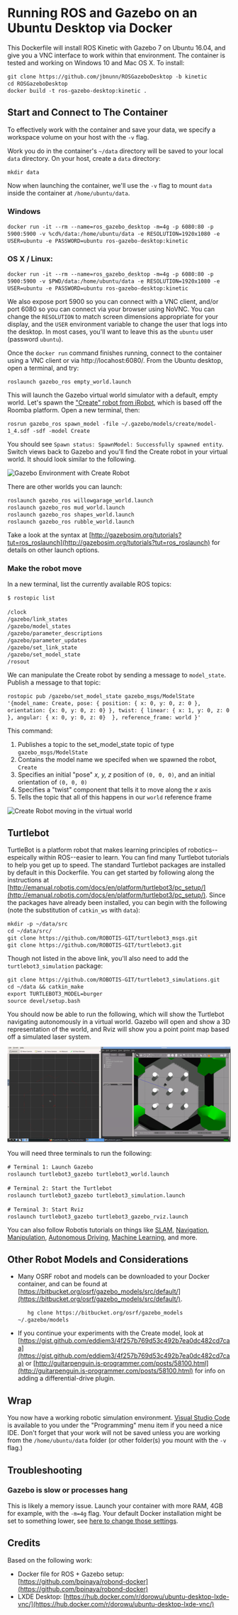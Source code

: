# Running ROS and Gazebo on an Ubuntu Desktop via Docker

This Dockerfile will install ROS Kinetic with Gazebo 7 on Ubuntu 16.04, and give you a VNC interface to work within that environment. The container is tested and working on Windows 10 and Mac OS X. To install:

    git clone https://github.com/jbnunn/ROSGazeboDesktop -b kinetic
    cd ROSGazeboDesktop
    docker build -t ros-gazebo-desktop:kinetic .
    
## Start and Connect to The Container

To effectively work with the container and save your data, we specify a workspace volume on your host with the `-v` flag.

Work you do in the container's `~/data` directory will be saved to your local `data` directory. On your host, create a `data` directory:

    mkdir data

Now when launching the container, we'll use the `-v` flag to mount `data` inside the container at `/home/ubuntu/data`.

### Windows

    docker run -it --rm --name=ros_gazebo_desktop -m=4g -p 6080:80 -p 5900:5900 -v %cd%/data:/home/ubuntu/data -e RESOLUTION=1920x1080 -e USER=ubuntu -e PASSWORD=ubuntu ros-gazebo-desktop:kinetic

### OS X / Linux:

    docker run -it --rm --name=ros_gazebo_desktop -m=4g -p 6080:80 -p 5900:5900 -v $PWD/data:/home/ubuntu/data -e RESOLUTION=1920x1080 -e USER=ubuntu -e PASSWORD=ubuntu ros-gazebo-desktop:kinetic   

We also expose port 5900 so you can connect with a VNC client, and/or port 6080 so you can connect via your browser using NoVNC. You can change the `RESOLUTION` to match screen dimensions appropriate for your display, and the `USER` environment variable to change the user that logs into the desktop. In most cases, you'll want to leave this as the `ubuntu` user (password `ubuntu`). 

Once the `docker run` command finishes running, connect to the container using a VNC client or via http://locahost:6080/. From the Ubuntu desktop, open a terminal, and try:

    roslaunch gazebo_ros empty_world.launch 
    
This will launch the Gazebo virtual world simulator with a default, empty world. Let's spawn the ["Create" robot from iRobot](https://www.irobot.com/about-irobot/stem/create-2), which is based off the Roomba platform. Open a new terminal, then:

    rosrun gazebo_ros spawn_model -file ~/.gazebo/models/create/model-1_4.sdf -sdf -model Create

You should see `Spawn status: SpawnModel: Successfully spawned entity`. Switch views back to Gazebo and you'll find the Create robot in your virtual world. It should look similar to the following.

![Gazebo Environment with Create Robot](./gazebo-create.png)

There are other worlds you can launch:

    roslaunch gazebo_ros willowgarage_world.launch
    roslaunch gazebo_ros mud_world.launch
    roslaunch gazebo_ros shapes_world.launch
    roslaunch gazebo_ros rubble_world.launch

Take a look at the syntax at [http://gazebosim.org/tutorials?tut=ros_roslaunch](http://gazebosim.org/tutorials?tut=ros_roslaunch) for details on other launch options.

### Make the robot move

In a new terminal, list the currently available ROS topics:

    $ rostopic list

    /clock
    /gazebo/link_states
    /gazebo/model_states
    /gazebo/parameter_descriptions
    /gazebo/parameter_updates
    /gazebo/set_link_state
    /gazebo/set_model_state
    /rosout

We can manipulate the Create robot by sending a message to `model_state`. Publish a message to that topic:

    rostopic pub /gazebo/set_model_state gazebo_msgs/ModelState '{model_name: Create, pose: { position: { x: 0, y: 0, z: 0 }, orientation: {x: 0, y: 0, z: 0} }, twist: { linear: { x: 1, y: 0, z: 0 }, angular: { x: 0, y: 0, z: 0}  }, reference_frame: world }'

This command:

1) Publishes a topic to the set_model_state topic of type `gazebo_msgs/ModelState`
2) Contains the model name we specifed when we spawned the robot, `Create`
3) Specifies an initial "pose" *x, y, z* position of `(0, 0, 0)`, and an initial orientation of `(0, 0, 0)`
4) Specifies a "twist" component that tells it to move along the *x* axis
5) Tells the topic that all of this happens in our `world` reference frame

![Create Robot moving in the virtual world](./create-moving.png)
    
## Turtlebot

TurtleBot is a platform robot that makes learning principles of robotics--espeically within ROS--easier to learn. You can find many Turtlebot tutorials to help you get up to speed. The standard Turtlebot packages are installed by default in this Dockerfile. You can get started by following along the instructions at [http://emanual.robotis.com/docs/en/platform/turtlebot3/pc_setup/](http://emanual.robotis.com/docs/en/platform/turtlebot3/pc_setup/). Since the packages have already been installed, you can begin with the following (note the substitution of `catkin_ws` with `data`):

    mkdir -p ~/data/src
    cd ~/data/src/
    git clone https://github.com/ROBOTIS-GIT/turtlebot3_msgs.git
    git clone https://github.com/ROBOTIS-GIT/turtlebot3.git

Though not listed in the above link, you'll also need to add the `turtlebot3_simulation` package:

    git clone https://github.com/ROBOTIS-GIT/turtlebot3_simulations.git
    cd ~/data && catkin_make
    export TURTLEBOT3_MODEL=burger
    source devel/setup.bash

You should now be able to run the following, which will show the Turtlebot navigating autonomously in a virtual world. Gazebo will open and show a 3D representation of the world, and Rviz will show you a point point map based off a simulated laser system.

![Turtlebot in virtual worlds](./turtlebot-gazebo-rviz.png)

You will need three terminals to run the following:

    # Terminal 1: Launch Gazebo
    roslaunch turtlebot3_gazebo turtlebot3_world.launch

    # Terminal 2: Start the Turtlebot
    roslaunch turtlebot3_gazebo turtlebot3_simulation.launch

    # Terminal 3: Start Rviz
    roslaunch turtlebot3_gazebo turtlebot3_gazebo_rviz.launch

You can also follow Robotis tutorials on things like [SLAM](http://emanual.robotis.com/docs/en/platform/turtlebot3/slam/#slam), [Navigation](http://emanual.robotis.com/docs/en/platform/turtlebot3/navigation/#navigation), [Manipulation](http://emanual.robotis.com/docs/en/platform/turtlebot3/manipulation/#manipulation), [Autonomous Driving](http://emanual.robotis.com/docs/en/platform/turtlebot3/autonomous_driving/#autonomous-driving), [Machine Learning](http://emanual.robotis.com/docs/en/platform/turtlebot3/machine_learning/), and more.

## Other Robot Models and Considerations

* Many OSRF robot and models can be downloaded to your Docker container, and can be found at [https://bitbucket.org/osrf/gazebo_models/src/default/](https://bitbucket.org/osrf/gazebo_models/src/default/). 

         hg clone https://bitbucket.org/osrf/gazebo_models ~/.gazebo/models

* If you continue your experiments with the Create model, look at [https://gist.github.com/eddiem3/4f257b769d53c492b7ea0dc482cd7caa](https://gist.github.com/eddiem3/4f257b769d53c492b7ea0dc482cd7caa) or [http://guitarpenguin.is-programmer.com/posts/58100.html](http://guitarpenguin.is-programmer.com/posts/58100.html) for info on adding a differential-drive plugin.

## Wrap

You now have a working robotic simulation environment. [Visual Studio Code](https://code.visualstudio.com/) is available to you under the "Programming" menu item if you need a nice IDE. Don't forget that your work will not be saved unless you are working from the `/home/ubuntu/data` folder (or other folder(s) you mount with the `-v` flag.)

## Troubleshooting

### Gazebo is slow or processes hang

This is likely a memory issue. Launch your container with more RAM, 4GB for example, with the `-m=4g` flag. Your default Docker installation might be set to something lower, see [here to change those settings](https://stackoverflow.com/questions/44533319/how-to-assign-more-memory-to-docker-container).

## Credits

Based on the following work:

* Docker file for ROS + Gazebo setup: [https://github.com/bpinaya/robond-docker](https://github.com/bpinaya/robond-docker)
* LXDE Desktop: [https://hub.docker.com/r/dorowu/ubuntu-desktop-lxde-vnc/](https://hub.docker.com/r/dorowu/ubuntu-desktop-lxde-vnc/)
